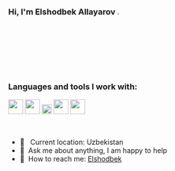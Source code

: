 <!-- <p align="left"> <img src="https://komarev.com/ghpvc/?username=azizbekkhabibullaev&label=Profile%20views&color=0e75b6&style=flat" alt="allayarovelshod" /> </p> -->

### Hi, I'm Elshodbek Allayarov <img src="https://media.giphy.com/media/hvRJCLFzcasrR4ia7z/giphy.gif" width="3%">


### Languages and tools I work with:

<code><img src="https://encrypted-tbn0.gstatic.com/images?q=tbn:ANd9GcTlNZ0GclDaTzEliHBrpJPB-PeoKrTRTO7RqQ&usqp=CAU" width="30px"></code>
<code><img src="https://www.freepnglogos.com/uploads/html5-logo-png/html5-logo-html-logo-10.png" width="30px"></code>
<code><img src="https://batflat.org/themes/default/img/css-logo.png" width="20px"></code>
<code><img src="https://icon-library.com/images/b-icon/b-icon-0.jpg" width="30px"></code>
<code><img src="https://brandslogos.com/wp-content/uploads/images/large/javascript-logo-black-and-white.png" width="30px"></code>
<!-- <code><img src="https://cdn.freebiesupply.com/logos/large/2x/react-1-logo-black-and-white.png" width="30px"></code> -->
<!-- <code><img src="https://cdn.freebiesupply.com/logos/large/2x/redux-logo-black-and-white.png" width="30px"></code>
<code><img src="https://cdn.freebiesupply.com/logos/large/2x/material-ui-logo-black-and-white.png" width="30px"></code>
<code><img src="https://ui-lib.com/blog/wp-content/uploads/2021/12/nextjs-boilerplate-logo.png" width="30px"></code>
<code><img src="https://cdn.freebiesupply.com/logos/large/2x/graphql-logo-black-and-white.png" width="30px"></code> -->



<br />

- 📍 &nbsp; Current location: Uzbekistan 
- 📝&nbsp; Ask me about anything, I am happy to help
- 📨&nbsp; How to reach me: [Elshodbek](http://T.me/Viento_Backend/)

